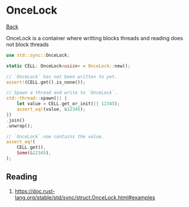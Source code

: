 # OnceLock

[Back](../../index.md#rust)

OnceLock is a container where writting blocks threads and reading does not block threads

```rs
use std::sync::OnceLock;

static CELL: OnceLock<usize> = OnceLock::new();

// `OnceLock` has not been written to yet.
assert!(CELL.get().is_none());

// Spawn a thread and write to `OnceLock`.
std::thread::spawn(|| {
    let value = CELL.get_or_init(|| 12345);
    assert_eq!(value, &12345);
})
.join()
.unwrap();

// `OnceLock` now contains the value.
assert_eq!(
    CELL.get(),
    Some(&12345),
);
```

## Reading

1. https://doc.rust-lang.org/stable/std/sync/struct.OnceLock.html#examples

